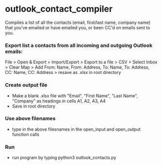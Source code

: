 # outlook_contact_compiler
Compiles a list of all the contacts (email, first/last name, company name) that you've emailed or have emailed you, or been CC'd on emails sent to you. 

### Export list a contacts from all incoming and outgoing Outlook emails:
File > Open & Export > Import/Export > Export to a file > CSV > Select Inbox > Clear Map > Add From: Name, From: Address, To: Name, To: Address, CC: Name, CC: Address > resave as .xlsx in root directory

### Create output file
- Make a blank .xlsx file with "Email", "First Name", "Last Name", "Company" as headings in cells A1, A2, A3, A4
- Save in root directory

### Use above filenames
- type in the above filesnames in the open_input and open_output function calls

### Run
- run program by typing python3 outlook_contacts.py
